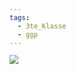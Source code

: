 ```yaml
---
tags:
  - 3te_Klasse
  - ggp
---
```

![](Wirtschaftssektoren%20Zettel%2013-01-2025-44.excalidraw.svg)